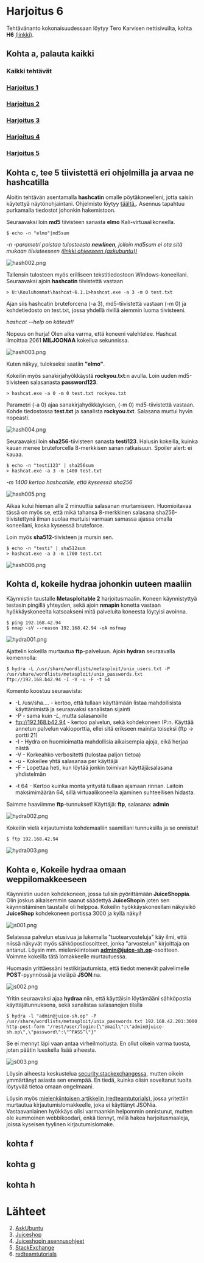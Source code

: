 # Harjoitus 6

Tehtävänanto kokonaisuudessaan löytyy Tero Karvisen nettisivuilta, kohta **H6** [(linkki)](http://terokarvinen.com/2020/tunkeutumistestaus-kurssi-pentest-course-ict4tn027-3006-autumn-2020/).

## Kohta a, palauta kaikki

### Kaikki tehtävät

### [Harjoitus 1](../Harjoitus1/Text.md)

### [Harjoitus 2](../Harjoitus2/Text.md)

### [Harjoitus 3](../Harjoitus3/Text.md)

### [Harjoitus 4](../Harjoitus4/Text.md)

### [Harjoitus 5](../Harjoitus5/Text.md)


## Kohta c, tee 5 tiivistettä eri ohjelmilla ja arvaa ne hashcatilla

Aloitin tehtävän asentamalla **hashcatin** omalle pöytäkoneelleni, jotta saisin käytettyä näytönohjaintani. Ohjelmisto löytyy [täältä.](https://hashcat.net/hashcat/). Asennus tapahtuu purkamalla tiedostot johonkin hakemistoon.

Seuraavaksi loin **md5** tiivisteen sanasta **elmo** Kali-virtuaalikoneella.

    $ echo -n "elmo"|md5sum

*-n -parametri poistaa tulosteesta ***newlinen***, jolloin md5sum ei ota sitä mukaan tiivisteeseen [(linkki ohjeeseen (askubuntu))](https://askubuntu.com/questions/53846/how-to-get-the-md5-hash-of-a-string-directly-in-the-terminal)*

![hash002.png](./kuvat/hash002.png)

Tallensin tulosteen myös erilliseen tekstitiedostoon Windows-koneellani. Seuraavaksi ajoin **hashcatin** tiivistettä vastaan

    > U:\Kouluhommat\hashcat-6.1.1>hashcat.exe -a 3 -m 0 test.txt

Ajan siis hashcatin bruteforcena (-a 3), md5-tiivistettä vastaan (-m 0) ja kohdetiedosto on test.txt, jossa yhdellä rivillä aiemmin luoma tiivisteeni.

*hashcat --help on kätevä!!*

Nopeus on hurja! Olen aika varma, että koneeni valehtelee. Hashcat ilmoittaa 2061 **MILJOONAA** kokeilua sekunnissa.

![hash003.png](./kuvat/hash003.png)

Kuten näkyy, tulokseksi saatiin **"elmo"**.

Kokeilin myös sanakirjahyökkäystä **rockyou.txt**:n avulla. Loin uuden md5-tiivisteen salasanasta **password123**.

    > hashcat.exe -a 0 -m 0 test.txt rockyou.txt

Parametri (-a 0) ajaa sanakirjahyökkäyksen, (-m 0) md5-tiivistettä vastaan. Kohde tiedostossa **test.txt** ja sanalista **rockyou.txt**. Salasana murtui hyvin nopeasti.

![hash004.png](./kuvat/hash004.png)



Seuraavaksi loin **sha256**-tiivisteen sanasta **testi123**. Halusin kokeilla, kuinka kauan menee bruteforcella 8-merkkisen sanan ratkaisuun. Spoiler alert: ei kauaa.

    $ echo -n "testi123" | sha256sum
    > hashcat.exe -a 3 -m 1400 test.txt

*-m 1400 kertoo hashcatille, että kyseessä sha256*

![hash005.png](./kuvat/hash005.png)

Aikaa kului hieman alle 2 minuuttia salasanan murtamiseen. Huomioitavaa tässä on myös se, että mikä tahansa 8-merkkinen salasana sha256-tiivistettynä ilman suolaa murtuisi varmaan samassa ajassa omalla koneellani, koska kyseessä bruteforce.

Loin myös **sha512**-tiivisteen ja mursin sen.

    $ echo -n "testi" | sha512sum
    > hashcat.exe -a 3 -m 1700 test.txt

![hash006.png](./kuvat/hash006.png)



## Kohta d, kokeile hydraa johonkin uuteen maaliin

Käynnistin taustalle **Metasploitable 2** harjoitusmaalin. Koneen käynnistyttyä testasin pingillä yhteyden, sekä ajoin **nmapin** konetta vastaan hyökkäyskoneelta katsoakseni mitä palveluita koneesta löytyisi avoinna.

    $ ping 192.168.42.94
    $ nmap -sV --reason 192.168.42.94 -oA msfmap

![hydra001.png](./kuvat/hydra001.png)

Ajattelin kokeilla murtautua **ftp**-palveluun. Ajoin **hydran** seuraavalla komennolla:

    $ hydra -L /usr/share/wordlists/metasploit/unix_users.txt -P /usr/share/wordlists/metasploit/unix_passwords.txt ftp://192.168.b42.94 -I -V -u -F -t 64

Komento koostuu seuraavista:

 * -L /usr/sha.... - kertoo, että tullaan käyttämään listaa mahdollisista käyttänimistä ja seuraavaksi sanalistan sijainti
 * -P - sama kuin *-L*, mutta salasanoille
 * ftp://192.168.b42.94 - kertoo palvelun, sekä kohdekoneen IP:n. Käyttää annetun palvelun vakioporttia, ellei sitä erikseen mainita toiseksi (ftp -> portti 21)
 * -I - Hydra on huomioimatta mahdollisia aikaisempia ajoja, eikä herjaa niistä
 * -V - Korkeahko verbositetti (tulostaa paljon tietoa)
 * -u - Kokeilee yhtä salasanaa per käyttäjä
 * -F - Lopettaa heti, kun löytää jonkin toimivan käyttäjä:salasana yhdistelmän
 - -t 64 - Kertoo kuinka monta yritystä tullaan ajamaan rinnan. Laitoin maksimimäärän 64, sillä virtuaalikoneella ajaminen suhteellisen hidasta.

Saimme haaviimme **ftp**-tunnukset! Käyttäjä: **ftp**, salasana: **admin**

![hydra002.png](./kuvat/hydra002.png)

Kokeilin vielä kirjautumista kohdemaaliin saamillani tunnuksilla ja se onnistui!

    $ ftp 192.168.42.94

![hydra003.png](./kuvat/hydra003.png)




## Kohta e, Kokeile hydraa omaan weppilomakkeeseen

Käynnistin uuden kohdekoneen, jossa tulisin pyörittämään **JuiceShoppia**. Olin joskus aikaisemmin saanut säädettyä **JuiceShopin** joten sen käynnistäminen taustalle oli helppoa. Kokeilin hyökkäyskoneellani näkyisikö **JuiceShop** kohdekoneen portissa 3000 ja kyllä näkyi!

![js001.png](./kuvat/js001.png)


Selatessa palvelun etusivua ja lukemalla "tuotearvosteluja" käy ilmi, että niissä näkyvät myös sähköpostiosoitteet, jonka "arvostelun" kirjoittaja on antanut. Löysin mm. mielenkiintoisen **admin@juice-sh.op**-osoitteen. Voimme kokeilla tätä lomakkeelle murtautuessa.

Huomasin yrittäessäni testikirjautumista, että tiedot menevät palvelimelle **POST**-pyynnössä ja vieläpä **JSON**:na.

![js002.png](./kuvat/js002.png)

Yritin seuraavaksi ajaa **hydraa** niin, että käyttäisin löytämääni sähköpostia käyttäjätunnuksena, sekä sanalistaa salasanojen tilalla

    $ hydra -l "admin@juice-sh.op" -P /usr/share/wordlists/metasploit/unix_passwords.txt 192.168.42.201:3000 http-post-form "/rest/user/login:{\"email\":\"admin@juice-sh.op\",\"password\":\"^PASS^\"}"

Se ei mennyt läpi vaan antaa virheilmoitusta. En ollut oikein varma tuosta, joten päätin lueskella lisää aiheesta.

![js003.png](./kuvat/js003.png)

Löysin aiheesta keskustelua [security.stackexchangessa](https://security.stackexchange.com/questions/57839/hydra-bruteforce-and-json), mutten oikein ymmärtänyt asiasta sen enempää. En tiedä, kuinka olisin soveltanut tuolta löytyvää tietoa omaan ongelmaani.

Löysin myös [mielenkiintoisen artikkelin (redteamtutorials)](https://redteamtutorials.com/2018/10/25/hydra-brute-force-https/), jossa yritettiin murtautua kirjautumislomakkeelle, joka ei käyttänyt JSONia. Vastaavanlainen hyökkäys olisi varmaankin helpommin onnistunut, mutten ole kummoinen webbikoodari, enkä tiennyt, millä hakea harjoitusmaaleja, joissa kyseisen tyylinen kirjautumislomake.


## kohta f



## kohta g



## kohta h

# Lähteet


2. [AskUbuntu](https://askubuntu.com/questions/53846/how-to-get-the-md5-hash-of-a-string-directly-in-the-terminal)
3. [Juiceshop](https://owasp.org/www-project-juice-shop/)
4. [Juiceshopin asennusohjeet](https://hub.docker.com/r/bkimminich/juice-shop)
5. [StackExchange](https://security.stackexchange.com/questions/57839/hydra-bruteforce-and-json)
6. [redteamtutorials](https://redteamtutorials.com/2018/10/25/hydra-brute-force-https/)